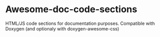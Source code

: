 # Awesome-doc-code-sections
HTML/JS code sections for documentation purposes. Compatible with Doxygen (and optionaly with doxygen-awesome-css)
